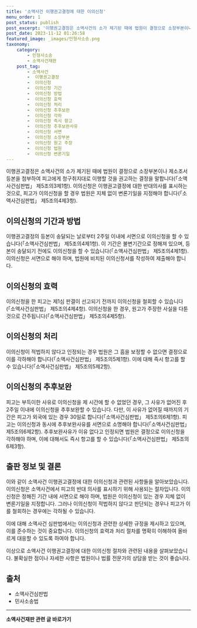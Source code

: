 ```yaml
---
title: '소액사건 이행권고결정에 대한 이의신청'
menu_order: 1
post_status: publish
post_excerpt: '이행권고결정은 소액사건의 소가 제기된 때에 법원이 결정으로 소장부본이나 제소조서등본을 첨부하여 피고에게 청구취지대로 이행할 것을 권고하는 결정을 말합니다  소액사건심판법  제5조의3제1항 . 이의신청은 이행권고결정에 대한 반대의사를 표시하는 것으로, 피고가 이의신청을 할 경우 법원은 지체 없이 변론기일을 지정해야 합니다  소액사건심판법  제5조의4제3항 .'
post_date: 2023-11-12 01:26:58
featured_image: _images/민형사소송.png
taxonomy:
    category:
        - 민형사소송
        - 소액사건재판
    post_tag:
        - 소액사건
        -  이행권고결정
        -  이의신청
        -  이의신청 기간
        -  이의신청 방법
        -  이의신청 효력
        -  이의신청 처리
        -  이의신청 추후보완
        -  이의신청 각하
        -  이의신청 즉시 항고
        -  이의신청 추후보완사유
        -  이의신청 서면
        -  이의신청 소장부본
        -  이의신청 원고 주장
        -  이의신청 법원
        -  이의신청 변론기일
---
```



이행권고결정은 소액사건의 소가 제기된 때에 법원이 결정으로 소장부본이나 제소조서등본을 첨부하여 피고에게 청구취지대로 이행할 것을 권고하는 결정을 말합니다(「소액사건심판법」 제5조의3제1항). 이의신청은 이행권고결정에 대한 반대의사를 표시하는 것으로, 피고가 이의신청을 할 경우 법원은 지체 없이 변론기일을 지정해야 합니다(「소액사건심판법」 제5조의4제3항).

## 이의신청의 기간과 방법

이행권고결정의 등본이 송달되는 날로부터 2주일 이내에 서면으로 이의신청을 할 수 있습니다(「소액사건심판법」 제5조의4제1항). 이 기간은 불변기간으로 정해져 있으며, 등본이 송달되기 전에도 이의신청을 할 수 있습니다(「소액사건심판법」 제5조의4제1항). 이의신청은 서면으로 해야 하며, 법원에 비치된 이의신청서를 작성하여 제출해야 합니다.

## 이의신청의 효력

이의신청을 한 피고는 제1심 판결이 선고되기 전까지 이의신청을 철회할 수 있습니다(「소액사건심판법」 제5조의4제4항). 이의신청을 한 경우, 원고가 주장한 사실을 다툰 것으로 간주됩니다(「소액사건심판법」 제5조의4제5항).

## 이의신청의 처리

이의신청이 적법하지 않다고 인정되는 경우 법원은 그 흠을 보정할 수 없으면 결정으로 이를 각하해야 합니다(「소액사건심판법」 제5조의5제1항). 이에 대해 즉시 항고를 할 수 있습니다(「소액사건심판법」 제5조의5제2항).

## 이의신청의 추후보완

피고는 부득이한 사유로 이의신청을 제 시간에 할 수 없었던 경우, 그 사유가 없어진 후 2주일 이내에 이의신청을 추후보완할 수 있습니다. 다만, 이 사유가 없어질 때까지의 기간은 피고가 외국에 있는 경우 30일로 합니다(「소액사건심판법」 제5조의6제1항). 피고는 이의신청과 동시에 추후보완사유를 서면으로 소명해야 합니다(「소액사건심판법」 제5조의6제2항). 추후보완사유가 이유 없다고 인정되면 법원은 결정으로 이의신청을 각하해야 하며, 이에 대해서도 즉시 항고를 할 수 있습니다(「소액사건심판법」 제5조의6제3항).

## 출판 정보 및 결론

이와 같이 소액사건 이행권고결정에 대한 이의신청과 관련된 사항들을 알아보았습니다. 이의신청은 소액사건에서 피고의 반대 의사를 표시하기 위해 사용되는 절차입니다. 이의신청은 정해진 기간 내에 서면으로 해야 하며, 법원은 이의신청이 있는 경우 지체 없이 변론기일을 지정합니다. 그러나 이의신청이 적법하지 않다고 판단되는 경우나 피고가 이를 철회하는 경우에는 각하될 수 있습니다.

이에 대해 소액사건 심판법에서는 이의신청과 관련한 상세한 규정을 제시하고 있으며, 이를 준수하는 것이 중요합니다. 이의신청의 효력과 처리 절차를 명확히 이해하여 올바르게 대응할 수 있도록 하여야 합니다.

이상으로 소액사건 이행권고결정에 대한 이의신청 절차와 관련된 내용을 살펴보았습니다. 불확실한 점이나 자세한 사항은 법원이나 법률 전문가의 상담을 받는 것이 좋습니다.

## 출처
- 소액사건심판법
- 민사소송법


<!-- wp:separator -->
<hr class="wp-block-separator has-alpha-channel-opacity"/>
<!-- /wp:separator -->

<!-- wp:group {"backgroundColor":"base","layout":{"type":"constrained"}} -->
<div class="wp-block-group has-base-background-color has-background"><!-- wp:paragraph {"align":"center","fontSize":"medium"} -->
<p class="has-text-align-center has-large-font-size"><strong>소액사건재판 관련 글 바로가기</strong></p>
<!-- /wp:paragraph -->


<!-- wp:latest-posts
{"categories":[{"id":14756,"count":19,"description":"","link":"https://uknowlaw.com/category/%ec%86%8c%ec%95%a1%ec%82%ac%ea%b1%b4%ec%9e%ac%ed%8c%90/","name":"소액사건재판","slug":"소액사건재판","taxonomy":"category","parent":0,"meta":[],"_links":{"self":[{"href":"https://uknowlaw.com/wp-json/wp/v2/categories/14756"}],"collection":[{"href":"https://uknowlaw.com/wp-json/wp/v2/categories"}],"about":[{"href":"https://uknowlaw.com/wp-json/wp/v2/taxonomies/category"}],"wp:post_type":[{"href":"https://uknowlaw.com/wp-json/wp/v2/posts?categories=14756"}],"curies":[{"name":"wp","href":"https://api.w.org/{rel}","templated":true}]}}],"postsToShow":100,"excerptLength":28,"postLayout":"grid","columns":2,"featuredImageAlign":"left","featuredImageSizeSlug":"large","fontSize":"small"} /--></div>
<!-- /wp:group -->